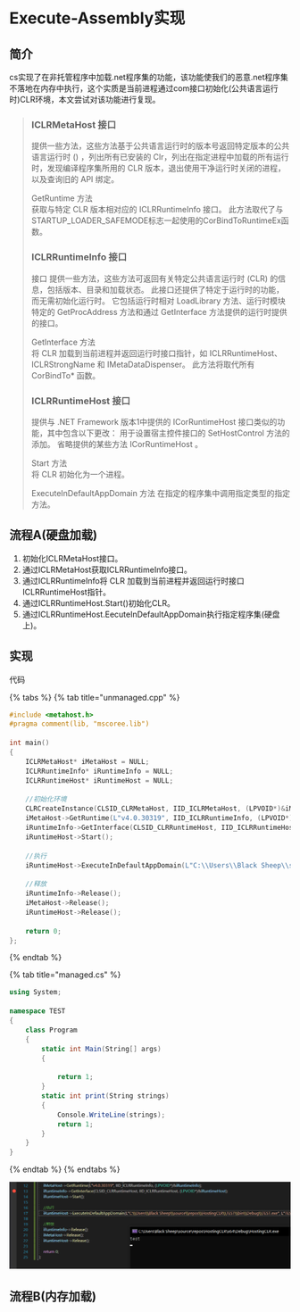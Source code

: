 # Execute-Assembly实现

## 简介

cs实现了在非托管程序中加载.net程序集的功能，该功能使我们的恶意.net程序集不落地在内存中执行，这个实质是当前进程通过com接口初始化\(公共语言运行时\)CLR环境，本文尝试对该功能进行复现。

> ### ICLRMetaHost 接口 
>
> 提供一些方法，这些方法基于公共语言运行时的版本号返回特定版本的公共语言运行时 \(\) ，列出所有已安装的 Clr，列出在指定进程中加载的所有运行时，发现编译程序集所用的 CLR 版本，退出使用干净运行时关闭的进程，以及查询旧的 API 绑定。
>
> GetRuntime 方法  
> 获取与特定 CLR 版本相对应的 ICLRRuntimeInfo 接口。 此方法取代了与STARTUP\_LOADER\_SAFEMODE标志一起使用的CorBindToRuntimeEx函数。
>
> ### ICLRRuntimeInfo 接口
>
> 接口 提供一些方法，这些方法可返回有关特定公共语言运行时 \(CLR\) 的信息，包括版本、目录和加载状态。 此接口还提供了特定于运行时的功能，而无需初始化运行时。 它包括运行时相对 LoadLibrary 方法、运行时模块特定的 GetProcAddress 方法和通过 GetInterface 方法提供的运行时提供的接口。
>
> GetInterface 方法  
> 将 CLR 加载到当前进程并返回运行时接口指针，如 ICLRRuntimeHost、 ICLRStrongName 和 IMetaDataDispenser。 此方法将取代所有 CorBindTo\* 函数。
>
> ### ICLRRuntimeHost 接口 
>
> 提供与 .NET Framework 版本1中提供的 ICorRuntimeHost 接口类似的功能，其中包含以下更改： 用于设置宿主控件接口的 SetHostControl 方法的添加。 省略提供的某些方法 ICorRuntimeHost 。
>
> Start 方法  
> 将 CLR 初始化为一个进程。
>
> ExecuteInDefaultAppDomain 方法 在指定的程序集中调用指定类型的指定方法。

## 流程A\(硬盘加载\)

1. 初始化ICLRMetaHost接口。
2. 通过ICLRMetaHost获取ICLRRuntimeInfo接口。
3. 通过ICLRRuntimeInfo将 CLR 加载到当前进程并返回运行时接口ICLRRuntimeHost指针。
4. 通过ICLRRuntimeHost.Start\(\)初始化CLR。
5. 通过ICLRRuntimeHost.EecuteInDefaultAppDomain执行指定程序集\(硬盘上\)。

## 实现

代码

{% tabs %}
{% tab title="unmanaged.cpp" %}
```cpp
#include <metahost.h>
#pragma comment(lib, "mscoree.lib")

int main()
{
    ICLRMetaHost* iMetaHost = NULL;
    ICLRRuntimeInfo* iRuntimeInfo = NULL;
    ICLRRuntimeHost* iRuntimeHost = NULL;

    //初始化环境
    CLRCreateInstance(CLSID_CLRMetaHost, IID_ICLRMetaHost, (LPVOID*)&iMetaHost);
    iMetaHost->GetRuntime(L"v4.0.30319", IID_ICLRRuntimeInfo, (LPVOID*)&iRuntimeInfo);
    iRuntimeInfo->GetInterface(CLSID_CLRRuntimeHost, IID_ICLRRuntimeHost, (LPVOID*)&iRuntimeHost);
    iRuntimeHost->Start();

    //执行
    iRuntimeHost->ExecuteInDefaultAppDomain(L"C:\\Users\\Black Sheep\\source\\repos\\HostingCLR\\TEST\\bin\\Debug\\TEST.exe", L"TEST.Program", L"print", L"test", NULL);

    //释放
    iRuntimeInfo->Release();
    iMetaHost->Release();
    iRuntimeHost->Release();

    return 0;
};
```
{% endtab %}

{% tab title="managed.cs" %}
```csharp
using System;

namespace TEST
{
    class Program
    {
        static int Main(String[] args)
        {

            return 1;
        }
        static int print(String strings)
        {
            Console.WriteLine(strings);
            return 1;
        }
    }
}
```
{% endtab %}
{% endtabs %}

![](../.gitbook/assets/image%20%28221%29.png)

## 流程B\(内存加载\)



